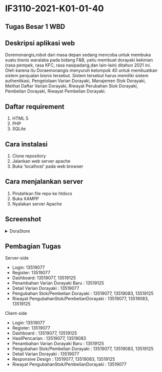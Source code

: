 # IF3110-2021-K01-01-40
## Tugas Besar 1 WBD

## Deskripsi aplikasi web
Doremonangis,robot dari masa depan sedang mencoba untuk membuka suatu bisnis waralaba pada bidang F&B, yaitu membuat dorayaki kekinian (rasa pempek, rasa KFC, rasa nasipadang,dan lain-lain) ditahun 2021 ini. Oleh karena itu Doraemonangis menyuruh kelompok 40 untuk membuatkan sistem penjualan bisnis tersebut. Sistem tersebut harus memiliki sistem authentikasi, Pengelolaan Varian Dorayaki, Manajemen Stok Dorayaki, Melihat Daftar Varian Dorayaki, Riwayat Perubahan Stok Dorayaki, Pembelian Dorayaki, Riwayat Pembelian Dorayaki.

## Daftar requirement
1. HTML 5
2. PHP
3. SQLite

## Cara instalasi
1. Clone repository
2. Jalankan web server apache
3. Buka 'localhost' pada web browser

## Cara menjalankan server
1. Pindahkan file repo ke htdocs
2. Buka XAMPP
3. Nyalakan server Apache

## Screenshot 

<details><summary>DoraStore</summary>

![](images/1.png)

![](images/2.png)

![](images/3.png)

![](images/4.png)

![](images/5.png)

![](images/6.png)

![](images/7.png)

![](images/8.png)

![](images/9.png)

</details>

## Pembagian Tugas
Server-side
- Login: 13519077
- Register: 13519077
- Dashboard: 13519077, 13519125
- Penambahan Varian Dorayaki Baru : 13519125
- Detail Varian Dorayaki : 13519077
- Pengubahan Stok/Pembelian Dorayaki : 13519077, 13519083, 13519125
- Riwayat PengubahanStok/PembelianDorayaki : 13519077, 13519083, 13519125

Client-side
- Login: 13519077
- Register: 13519077
- Dashboard : 13519077, 13519125
- HasilPencarian : 13519077, 13519083
- Penambahan Varian Dorayaki Baru : 13519125
- Pengubahan Stok/Pembelian Dorayaki : 13519077, 13519083, 13519125
- Detail Varian Dorayaki : 13519077
- Responsive Design : 13519077, 13519083, 13519125
- Riwayat PengubahanStok/PembelianDorayaki : 13519077

